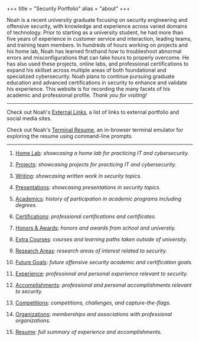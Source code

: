 +++
title = "Security Portfolio"
alias = "about"
+++

Noah is a recent university graduate focusing on security engineering and offensive security, with knowledge and experience across varied domains of technology. 
Prior to starting as a university student, he had more than five years of experience in customer service and interaction, leading teams, and training team members. In hundreds of hours working on projects and his home lab, Noah has learned firsthand how to troubleshoot abnormal errors and misconfigurations that can take hours to properly overcome. He has also used these projects, online labs, and professional certifications to expand his skillset across multiple areas of both foundational and specialized cybersecurity. Noah plans to continue pursuing graduate education and advanced certifications in security to enhance and validate his experience. This website is for recording the many facets of his academic and professional profile. *Thank you for visiting!* 

---

Check out Noah's [External Links](https://links.noahsec.pro/), a list of links to external portfolio and social media sites.

Check out Noah's [Terminal Resume](https://terminal.noahsec.pro/), an in-browser terminal emulator for exploring the resume using command-line prompts.

---

1. [Home Lab](https://noahsec.pro/portfolio): *showcasing a home lab for practicing IT and cybersecurity.*

2. [Projects](https://noahsec.pro/portfolio): *showcasing projects for practicing IT and cybersecurity.*

3. [Writing](https://noahsec.pro/writing): *showcasing written work in security topics.*

4. [Presentations](https://noahsec.pro/presentations): *showcasing presentations in security topics.*

5. [Academics](https://noahsec.pro/academics): *history of participation in academic programs including degrees.*

6. [Certifications](https://noahsec.pro/certifications): *professional certifications and certificates.*

7. [Honors & Awards](https://noahsec.pro/awards): *honors and awards from school and universtiy.*

8. [Extra Courses](https://noahsec.pro/courses): *courses and learning paths taken outside of university.*

9. [Research Areas](https://noahsec.pro/research): *research areas of interest related to security.*

10. [Future Goals](https://noahsec.pro/goals): *future offensive security academic and certification goals.*

11. [Experience](https://noahsec.pro/experience): *professional and personal experience relevant to security.*

12. [Accomplishments](https://noahsec.pro/accomplishments): *professional and personal accomplishments relevant to security.*

13. [Competitions](https://noahsec.pro/competitions): *competitions, challenges, and capture-the-flags.*

14. [Organizations](https://noahsec.pro/organizations): *memberships and associations with professional organizations.*

15. [Resume](https://noahsec.pro/resume): *full summary of experience and accomplishments.*